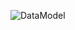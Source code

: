 ![DataModel](http://www.plantuml.com/plantuml/proxy?cache=no&src=https://raw.githubusercontent.com/oleksandrblazhko/ai-212-omelchuk/laboratory_work_7/2-SoftwareDesign/2.7-PlantUML/UML-Activity.puml)
